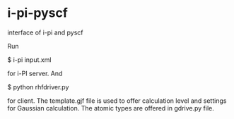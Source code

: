 # i-pi-pyscf
interface of i-pi and pyscf

Run 

  $ i-pi input.xml
  
for i-PI server. And

  $ python rhfdriver.py
  
for client. The template.gjf file is used to offer calculation level and settings for Gaussian calculation. The atomic types are offered in gdrive.py file.
